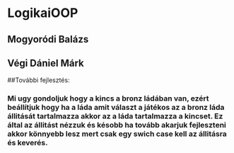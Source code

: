 # LogikaiOOP

## Mogyoródi Balázs
## Végi Dániel Márk

##További fejlesztés:
### Mi ugy gondoljuk hogy a kincs a bronz ládában van, ezért beállítjuk hogy ha a láda amit választ a játékos az a bronz láda állitását tartalmazza akkor az a láda tartalmazza a kincset. Ez által az állitást nézzuk és késobb ha tovább akarjuk fejleszteni akkor könnyebb lesz mert csak egy swich case kell az állitásra és keverés. 
